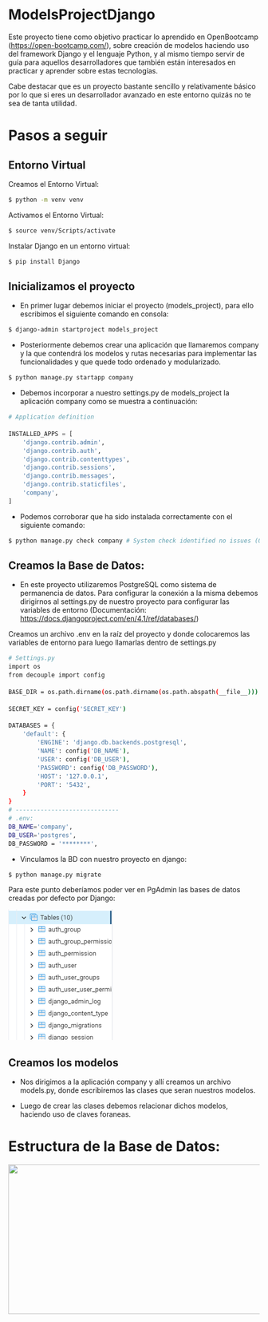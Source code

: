 # ModelsProjectDjango

Este proyecto tiene como objetivo practicar lo aprendido en OpenBootcamp (https://open-bootcamp.com/), sobre creación de modelos haciendo uso del framework Django y el lenguaje Python, y al mismo tiempo servir de guía para aquellos desarrolladores que también están interesados en practicar y aprender sobre estas tecnologías.

Cabe destacar que es un proyecto bastante sencillo y relativamente básico por lo que si eres un desarrollador avanzado en este entorno quizás no te sea de tanta utilidad.

# Pasos a seguir

## Entorno Virtual

Creamos el Entorno Virtual:

```bash
$ python -m venv venv
```

Activamos el Entorno Virtual:

```bash
$ source venv/Scripts/activate
```

Instalar Django en un entorno virtual:

```bash
$ pip install Django
```

## Inicializamos el proyecto

- En primer lugar debemos iniciar el proyecto (models_project), para ello escribimos el siguiente comando en consola:

```bash
$ django-admin startproject models_project
```

- Posteriormente debemos crear una aplicación que llamaremos company y la que contendrá los modelos y rutas necesarias para implementar las funcionalidades y que quede todo ordenado y modularizado.

```bash
$ python manage.py startapp company
```

- Debemos incorporar a nuestro settings.py de models_project la aplicación company como se muestra a continuación:

```Python
# Application definition

INSTALLED_APPS = [
    'django.contrib.admin',
    'django.contrib.auth',
    'django.contrib.contenttypes',
    'django.contrib.sessions',
    'django.contrib.messages',
    'django.contrib.staticfiles',
    'company',
]
```

- Podemos corroborar que ha sido instalada correctamente con el siguiente comando:

```bash
$ python manage.py check company # System check identified no issues (0 silenced).
```

## Creamos la Base de Datos:

- En este proyecto utilizaremos PostgreSQL como sistema de permanencia de datos. Para configurar la conexión a la misma debemos dirigirnos al settings.py de nuestro proyecto para configurar las variables de entorno (Documentación: https://docs.djangoproject.com/en/4.1/ref/databases/)

Creamos un archivo .env en la raíz del proyecto y donde colocaremos las variables de entorno para luego llamarlas dentro de settings.py

```bash
# Settings.py
import os
from decouple import config

BASE_DIR = os.path.dirname(os.path.dirname(os.path.abspath(__file__)))

SECRET_KEY = config('SECRET_KEY')

DATABASES = {
    'default': {
        'ENGINE': 'django.db.backends.postgresql',
        'NAME': config('DB_NAME'),
        'USER': config('DB_USER'),
        'PASSWORD': config('DB_PASSWORD'),
        'HOST': '127.0.0.1',
        'PORT': '5432',
    }
}
# -----------------------------
# .env:
DB_NAME='company',
DB_USER='postgres',
DB_PASSWORD = '********',
```

- Vinculamos la BD con nuestro proyecto en django:

```bash
$ python manage.py migrate
```

Para este punto deberíamos poder ver en PgAdmin las bases de datos creadas por defecto por Django:

<img src='./public/defaultBD.png'>

## Creamos los modelos

- Nos dirigimos a la aplicación company y allí creamos un archivo models.py, donde escribiremos las clases que seran nuestros modelos.

- Luego de crear las clases debemos relacionar dichos modelos, haciendo uso de claves foraneas.

# Estructura de la Base de Datos:

<img src='https://raw.githubusercontent.com/JuanDls01/ModelsProjectDjango/main/public/ModelsDjango.drawio.png' height="300px" width="530px">
